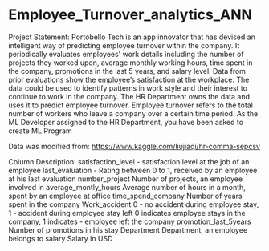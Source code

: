 # Employee_Turnover_analytics_ANN

Project Statement:
Portobello Tech is an app innovator that has devised an intelligent way of predicting employee turnover within the company. It periodically evaluates employees' work details including the number of projects they worked upon, average monthly working hours, time spent in the company, promotions in the last 5 years, and salary level.
Data from prior evaluations show the employee’s satisfaction at the workplace. The data could be used to identify patterns in work style and their interest to continue to work in the company. 
The HR Department owns the data and uses it to predict employee turnover. Employee turnover refers to the total number of workers who leave a company over a certain time period.
As the ML Developer assigned to the HR Department, you have been asked to create ML Program

Data was modified from: https://www.kaggle.com/liujiaqi/hr-comma-sepcsv

Column Description:
satisfaction_level - satisfaction level at the job of an employee
last_evaluation - Rating between 0 to 1, received by an employee at his last evaluation
number_project	Number of projects, an employee involved in
average_montly_hours	Average number of hours in a month, spent by an employee at office
time_spend_company	Number of years spent in the company
Work_accident	0 - no accident during employee stay, 1 - accident during employee stay
left	0 indicates employee stays in the company, 
1 indicates - employee left the company
promotion_last_5years	Number of promotions in his stay
Department	Department, an employee belongs to
salary	Salary in USD
